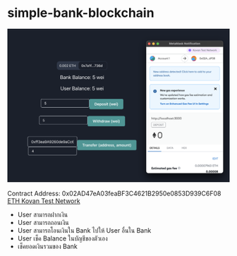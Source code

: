 # simple-bank-blockchain

![preview](./images/preview.png)

Contract Address: 0x02AD47eA03feaBF3C4621B2950e0853D939C6F08 [ETH Kovan Test Network](https://kovan.etherscan.io/tx/0x93a337f12b7f5ce4b8198cc829208c726d1a8c3269819911ef738b47c333db7b)

- User สามารถฝากเงิน
- User สามารถถอนเงิน
- User สามารถโอนเงินใน Bank ไปให้ User อื่นใน Bank
- User เช็ค Balance ในบัญชีของตัวเอง
- เช็คยอดเงินรวมของ Bank

